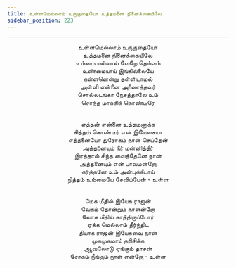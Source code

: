 ```yaml
---
title: உள்ளமெல்லாம் உருகுதையோ உத்தமனை நினைக்கையிலே
sidebar_position: 223
---
```


---
<center>
உள்ளமெல்லாம் உருகுதையோ<br/>
உத்தமனை நினைக்கையிலே<br/>
உம்மை யல்லால் வேறே தெய்வம்<br/>
உண்மையாய் இங்கில்லையே<br/>
கள்ளனென்று தள்ளிடாமல்<br/>
அள்ளி என்னை அணைத்தவர்<br/>
சொல்லடங்கா நேசத்தாலே உம்<br/>
சொந்த மாக்கிக் கொண்டீரே<br/><br/>

எத்தன் என்னை உத்தமனாக்க<br/>
சித்தம் கொண்டீர் என் இயேசையா<br/>
எத்தனையோ துரோகம் நான் செய்தேன்<br/>
அத்தனையும் நீர் மன்னித்தீர்<br/>
இரத்தால் சிந்த வைத்தேனே நான்<br/>
அத்தனையும் என் பாவமன்றோ<br/>
கர்த்தனே உம் அன்புக்கீடாய்<br/>
நித்தம் உம்மையே சேவிப்பேன்        - உள்ள<br/><br/>

மேக மீதில் இயேசு ராஜன்<br/>
வேகம் தோன்றும் நாளன்றோ<br/>
லோக மீதில் காத்திருப்போர்<br/>
ஏக்க மெல்லாம் தீர்ந்திட<br/>
தியாக ராஜன் இயேசுவை நான்<br/>
முகமுகமாய் தரிசிக்க<br/>
ஆவலோடு ஏங்கும் தாசன்<br/>
சோகம் நீங்கும் நாள் என்றோ         - உள்ள
</center>